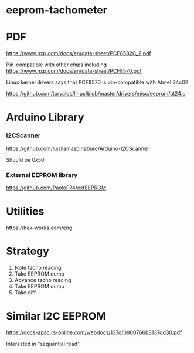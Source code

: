 # eeprom-tachometer

# PDF

https://www.nxp.com/docs/en/data-sheet/PCF8582C_2.pdf


Pin-compatible with other chips including https://www.nxp.com/docs/en/data-sheet/PCF8570.pdf

Linux kernel drivers says that PCF8570 is pin-compatible with Atmel 24c02

https://github.com/torvalds/linux/blob/master/drivers/misc/eeprom/at24.c


# Arduino Library

### I2CScanner

https://github.com/luisllamasbinaburo/Arduino-I2CScanner

Should be 0x50

### External EEPROM library 

https://github.com/PaoloP74/extEEPROM



# Utilities

https://hex-works.com/eng

# Strategy

1. Note tacho reading
2. Take EEPROM dump
3. Advance tacho reading
4. Take EEPROM dump
5. Take diff

# Similar I2C EEPROM
https://docs-apac.rs-online.com/webdocs/137d/0900766b8137dd30.pdf

Interested in "sequential read".






